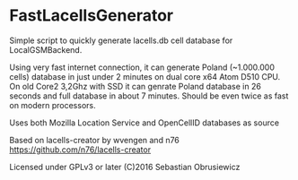 # FastLacellsGenerator
Simple script to quickly generate lacells.db cell database for LocalGSMBackend.

Using very fast internet connection, it can generate Poland (~1.000.000 cells) database in just under 2 minutes on dual core x64 Atom D510 CPU.
On old Core2 3,2Ghz with SSD it can genrate Poland database in 26 seconds and full database in about 7 minutes.
Should be even twice as fast on modern processors.

Uses both Mozilla Location Service and OpenCellID databases as source

Based on lacells-creator by wvengen and n76
https://github.com/n76/lacells-creator

Licensed under GPLv3 or later
(C)2016 Sebastian Obrusiewicz

